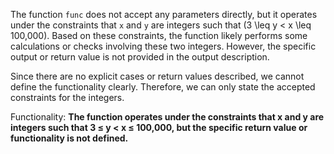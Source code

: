 The function `func` does not accept any parameters directly, but it operates under the constraints that `x` and `y` are integers such that \(3 \leq y < x \leq 100,000\). Based on these constraints, the function likely performs some calculations or checks involving these two integers. However, the specific output or return value is not provided in the output description. 

Since there are no explicit cases or return values described, we cannot define the functionality clearly. Therefore, we can only state the accepted constraints for the integers.

Functionality: **The function operates under the constraints that x and y are integers such that 3 ≤ y < x ≤ 100,000, but the specific return value or functionality is not defined.**
